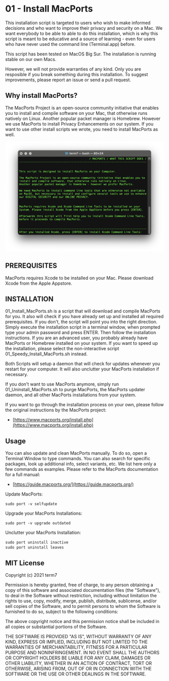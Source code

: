 # 01 - Install MacPorts


This installation script is targeted to users who wish to make informed decisions and who want to improve their privacy and security on a Mac. We want everybody to be able to able to do this installation, which is why this script is meant to be educative and a source of learning - even for users who have never used the command line (Terminal.app) before.

This script has been tested on MacOS Big Sur.
The installation is running stable on our own Macs.

However, we will not provide warranties of any kind. Only you are resposible if you break something during this installation.
To suggest improvements, please report an issue or send a pull request.


## Why install MacPorts?

The MacPorts Project is an open-source community initiative that enables you to install and compile software on your Mac, that otherwise runs natively on Linux. Another popular packet manager is Homebrew. However we use MacPorts to install Privacy Enhancements on our system. If you want to use other install scripts we wrote, you need to install MacPorts as well.

<p align="center">
  <img src="/png/Macports_Installer.png" title="MacPorts Installer">
</p>

## PREREQUISITES

MacPorts requires Xcode to be installed on your Mac. Please download Xcode from the Apple Appstore.

## INSTALLATION

01_Install_MacPorts.sh is a script that will download and compile MacPorts for you. It also will check if you have already set up and installed all required prerequisites. If you don't, the script will point you into the right direction. Simply execute the installation script in a terminal window, when prompted type your admin password and press ENTER. Then follow the installation instructions.
If you are an advanced user, you probably already have MacPorts or Homebrew installed on your system. If you want to speed up the installation, please select the non-interactive script 01_Speedy_Install_MacPorts.sh instead.

Both Scripts will setup a daemon that will check for updates whenever you restart for your computer. It will also unclutter your MacPorts installation if necessary.

If you don't want to use MacPorts anymore, simply run 01_Uninstall_MacPorts.sh to purge MacPorts, the MacPorts updater daemon, and all other MacPorts installations from your system.

If you want to go through the installation process on your own, please follow the original instructions by the MacPorts project:

* [https://www.macports.org/install.php](https://www.macports.org/install.php)


## Usage

You can also update and clean MacPorts manually. To do so, open a Terminal Window to type commands. You can also search for specific packages, look up additional info, select variants, etc. We list here only a few commands as examples. Please refer to the MacPorts documentation for a full manual: 

* [https://guide.macports.org/](https://guide.macports.org/)


Update MacPorts:

    sudo port -v selfupdate


Upgrade your MacPorts Installations:

    sudo port -v upgrade outdated


Unclutter your MacPorts Installation:

    sudo port uninstall inactive
    sudo port uninstall leaves

    

## MIT License

Copyright (c) 2021 term7

Permission is hereby granted, free of charge, to any person obtaining a copy of this software and associated documentation files (the "Software"), to deal in the Software without restriction, including without limitation the rights to use, copy, modify, merge, publish, distribute, sublicense, and/or sell copies of the Software, and to permit persons to whom the Software is furnished to do so, subject to the following conditions:

The above copyright notice and this permission notice shall be included in all copies or substantial portions of the Software.

THE SOFTWARE IS PROVIDED "AS IS", WITHOUT WARRANTY OF ANY KIND, EXPRESS OR IMPLIED, INCLUDING BUT NOT LIMITED TO THE WARRANTIES OF MERCHANTABILITY, FITNESS FOR A PARTICULAR PURPOSE AND NONINFRINGEMENT. IN NO EVENT SHALL THE AUTHORS OR COPYRIGHT HOLDERS BE LIABLE FOR ANY CLAIM, DAMAGES OR OTHER LIABILITY, WHETHER IN AN ACTION OF CONTRACT, TORT OR OTHERWISE, ARISING FROM, OUT OF OR IN CONNECTION WITH THE SOFTWARE OR THE USE OR OTHER DEALINGS IN THE SOFTWARE.
